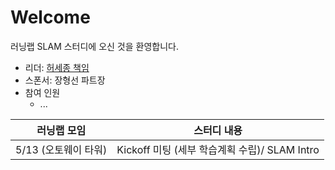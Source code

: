 # Welcome

러닝랩 SLAM 스터디에 오신 것을 환영합니다.



* 리더: [허세종 책임](https://scholar.google.co.kr/citations?hl=ko&user=ju_SrlcAAAAJ)
* 스폰서: 장형선 파트장
* 참여 인원
  * ...



| 러닝랩 모임          | 스터디 내용                                   |
| -------------------- | --------------------------------------------- |
| 5/13 (오토웨이 타워) | Kickoff 미팅 (세부 학습계획 수립)/ SLAM Intro |

